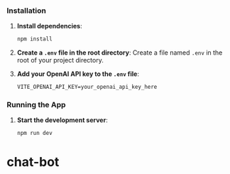 ### Installation

1. **Install dependencies**:

   ```bash
   npm install
   ```

2. **Create a `.env` file in the root directory**:
   Create a file named `.env` in the root of your project directory.

3. **Add your OpenAI API key to the `.env` file**:
   ```env
   VITE_OPENAI_API_KEY=your_openai_api_key_here
   ```

### Running the App

1. **Start the development server**:
   ```bash
   npm run dev
   ```
# chat-bot
